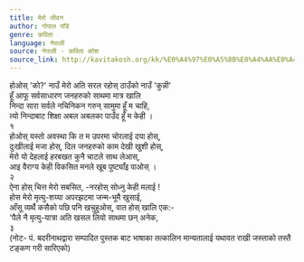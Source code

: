```yaml
---
title: मेरो जीवन
author: गोपाल पाँडे
genre: कविता
language: नेपाली
source: नेपाली - कविता कोश
source_link: http://kavitakosh.org/kk/%E0%A4%97%E0%A5%8B%E0%A4%AA%E0%A4%BE%E0%A4%B2_%E0%A4%AA%E0%A4%BE%E0%A4%81%E0%A4%A1%E0%A5%87
---
```


होओस् 'को?' नाउँ मेरो अति सरल रहोस् ठाउँको नाउँ 'कुन्नी'  
हूँ आफू सर्वसाधारण जनहरुको साथमा मात्र खालि  
निन्दा सारा सर्वले नचिनिकन गरुन् सामुमा हूँ म चाहि,  
त्यो निन्दाबाट शिक्षा अबल अबलका पाउँद हूँ म केही ।  
१  
होओस् यस्तो अवस्था कि त म उपरमा चोरलाई दया होस्,  
दुःखीलाई मजा होस्, दिल जनहरुको काम देखी खुशी होस्,  
मेरो यो देहलाई हरबखत कुनै चाटले साथ लेआस्,  
आइ वैराग्य केही विकसित मनले खूब पुष्ट्याँइ पाओस् ।  
२  
ऐना होस् चित्त मेरो सबसित, -नरहोस् सोध्नु केही मलाई !  
होस मेरो मृत्यु-शय्या अपरझटमा जन्म-भूमै खुसाई,  
आँसू व्यर्थै कसैको पछि पनि खचुहुओस्, वात होस् खालि एक:-  
'पैले नै मृत्यु-यात्रा अति खसल लियो साथमा छन् अनेक,  
३  
(नोट- पं. बदरीनाथद्वारा सम्पादित पुस्तक बाट भाषाका तत्कालिन मान्यतालाई यथावत राखी जस्ताको तस्तै टङ्कण गरी सारिएको)
